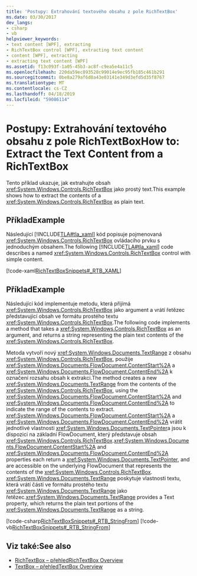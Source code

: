 ```yaml
---
title: 'Postupy: Extrahování textového obsahu z pole RichTextBox'
ms.date: 03/30/2017
dev_langs:
- csharp
- vb
helpviewer_keywords:
- text content [WPF], extracting
- RichTextBox control [WPF], extracting text content
- content [WPF], extracting
- extracting text content [WPF]
ms.assetid: f13c093f-1a05-45b3-ac8f-c9ea5e4a11c5
ms.openlocfilehash: 220da59ec893528c99014e9ec95fb185c461b291
ms.sourcegitcommit: 0be8a279af6d8a43e03141e349d3efd5d35f8767
ms.translationtype: MT
ms.contentlocale: cs-CZ
ms.lasthandoff: 04/18/2019
ms.locfileid: "59086114"
---
```

# <a name="how-to-extract-the-text-content-from-a-richtextbox"></a><span data-ttu-id="f8abb-102">Postupy: Extrahování textového obsahu z pole RichTextBox</span><span class="sxs-lookup"><span data-stu-id="f8abb-102">How to: Extract the Text Content from a RichTextBox</span></span>
<span data-ttu-id="f8abb-103">Tento příklad ukazuje, jak extrahujte obsah <xref:System.Windows.Controls.RichTextBox> jako prostý text.</span><span class="sxs-lookup"><span data-stu-id="f8abb-103">This example shows how to extract the contents of a <xref:System.Windows.Controls.RichTextBox> as plain text.</span></span>  
  
## <a name="example"></a><span data-ttu-id="f8abb-104">Příklad</span><span class="sxs-lookup"><span data-stu-id="f8abb-104">Example</span></span>  
 <span data-ttu-id="f8abb-105">Následující [!INCLUDE[TLA#tla_xaml](../../../../includes/tlasharptla-xaml-md.md)] kód popisuje pojmenovaná <xref:System.Windows.Controls.RichTextBox> ovládacího prvku s jednoduchým obsahem.</span><span class="sxs-lookup"><span data-stu-id="f8abb-105">The following [!INCLUDE[TLA#tla_xaml](../../../../includes/tlasharptla-xaml-md.md)] code describes a named <xref:System.Windows.Controls.RichTextBox> control with simple content.</span></span>  
  
 [!code-xaml[RichTextBoxSnippets#_RTB_XAML](~/samples/snippets/csharp/VS_Snippets_Wpf/RichTextBoxSnippets/CSharp/Window1.xaml#_rtb_xaml)]  
  
## <a name="example"></a><span data-ttu-id="f8abb-106">Příklad</span><span class="sxs-lookup"><span data-stu-id="f8abb-106">Example</span></span>  
 <span data-ttu-id="f8abb-107">Následující kód implementuje metodu, která přijímá <xref:System.Windows.Controls.RichTextBox> jako argument a vrátí řetězec představující obsah ve formátu prostého textu <xref:System.Windows.Controls.RichTextBox>.</span><span class="sxs-lookup"><span data-stu-id="f8abb-107">The following code implements a method that takes a <xref:System.Windows.Controls.RichTextBox> as an argument, and returns a string representing the plain text contents of the <xref:System.Windows.Controls.RichTextBox>.</span></span>  
  
 <span data-ttu-id="f8abb-108">Metoda vytvoří nový <xref:System.Windows.Documents.TextRange> z obsahu <xref:System.Windows.Controls.RichTextBox>, použije <xref:System.Windows.Documents.FlowDocument.ContentStart%2A> a <xref:System.Windows.Documents.FlowDocument.ContentEnd%2A> k označení rozsahu obsah k extrakci.</span><span class="sxs-lookup"><span data-stu-id="f8abb-108">The method creates a new <xref:System.Windows.Documents.TextRange> from the contents of the <xref:System.Windows.Controls.RichTextBox>, using the <xref:System.Windows.Documents.FlowDocument.ContentStart%2A> and <xref:System.Windows.Documents.FlowDocument.ContentEnd%2A> to indicate the range of the contents to extract.</span></span>  <span data-ttu-id="f8abb-109"><xref:System.Windows.Documents.FlowDocument.ContentStart%2A> a <xref:System.Windows.Documents.FlowDocument.ContentEnd%2A> vrátit jednotlivé vlastnosti <xref:System.Windows.Documents.TextPointer>a jsou k dispozici na základní FlowDocument, který představuje obsah <xref:System.Windows.Controls.RichTextBox>.</span><span class="sxs-lookup"><span data-stu-id="f8abb-109"><xref:System.Windows.Documents.FlowDocument.ContentStart%2A> and <xref:System.Windows.Documents.FlowDocument.ContentEnd%2A> properties each return a <xref:System.Windows.Documents.TextPointer>, and are accessible on the underlying FlowDocument that represents the contents of the <xref:System.Windows.Controls.RichTextBox>.</span></span>  <span data-ttu-id="f8abb-110"><xref:System.Windows.Documents.TextRange> poskytuje vlastnosti textu, která vrátí části ve formátu prostého textu <xref:System.Windows.Documents.TextRange> jako řetězec.</span><span class="sxs-lookup"><span data-stu-id="f8abb-110"><xref:System.Windows.Documents.TextRange> provides a Text property, which returns the plain text portions of the <xref:System.Windows.Documents.TextRange> as a string.</span></span>  
  
 [!code-csharp[RichTextBoxSnippets#_RTB_StringFrom](~/samples/snippets/csharp/VS_Snippets_Wpf/RichTextBoxSnippets/CSharp/Window1.xaml.cs#_rtb_stringfrom)]
 [!code-vb[RichTextBoxSnippets#_RTB_StringFrom](~/samples/snippets/visualbasic/VS_Snippets_Wpf/RichTextBoxSnippets/visualbasic/window1.xaml.vb#_rtb_stringfrom)]  
  
## <a name="see-also"></a><span data-ttu-id="f8abb-111">Viz také:</span><span class="sxs-lookup"><span data-stu-id="f8abb-111">See also</span></span>

- [<span data-ttu-id="f8abb-112">RichTextBox – přehled</span><span class="sxs-lookup"><span data-stu-id="f8abb-112">RichTextBox Overview</span></span>](richtextbox-overview.md)
- [<span data-ttu-id="f8abb-113">TextBox – přehled</span><span class="sxs-lookup"><span data-stu-id="f8abb-113">TextBox Overview</span></span>](textbox-overview.md)
